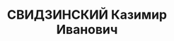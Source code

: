 ---
title: СВИДЗИНСКИЙ Казимир Иванович
description: 'Род. в 1890, г. Радомышль, Польша.

  Приговор: 07.12.1937 – ВМН'
---